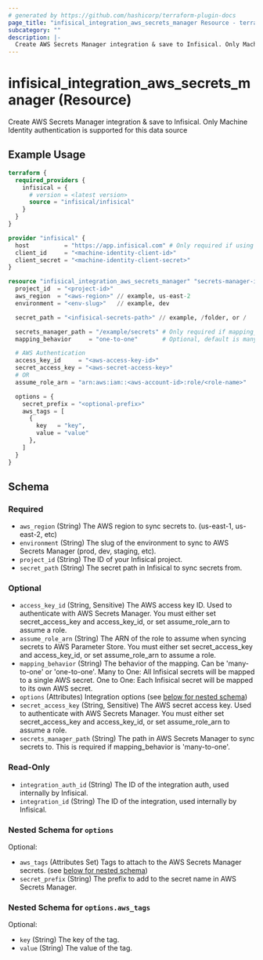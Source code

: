 ```yaml
---
# generated by https://github.com/hashicorp/terraform-plugin-docs
page_title: "infisical_integration_aws_secrets_manager Resource - terraform-provider-infisical"
subcategory: ""
description: |-
  Create AWS Secrets Manager integration & save to Infisical. Only Machine Identity authentication is supported for this data source
---
```


# infisical_integration_aws_secrets_manager (Resource)

Create AWS Secrets Manager integration & save to Infisical. Only Machine Identity authentication is supported for this data source

## Example Usage

```terraform
terraform {
  required_providers {
    infisical = {
      # version = <latest version>
      source = "infisical/infisical"
    }
  }
}

provider "infisical" {
  host          = "https://app.infisical.com" # Only required if using self hosted instance of Infisical, default is https://app.infisical.com
  client_id     = "<machine-identity-client-id>"
  client_secret = "<machine-identity-client-secret>"
}

resource "infisical_integration_aws_secrets_manager" "secrets-manager-integration" {
  project_id  = "<project-id>"
  aws_region  = "<aws-region>" // example, us-east-2
  environment = "<env-slug>"   // example, dev

  secret_path = "<infisical-secrets-path>" // example, /folder, or /

  secrets_manager_path = "/example/secrets" # Only required if mapping_behavior is one-to-one
  mapping_behavior     = "one-to-one"       # Optional, default is many-to-one

  # AWS Authentication
  access_key_id     = "<aws-access-key-id>"
  secret_access_key = "<aws-secret-access-key>"
  # OR
  assume_role_arn = "arn:aws:iam::<aws-account-id>:role/<role-name>"

  options = {
    secret_prefix = "<optional-prefix>"
    aws_tags = [
      {
        key   = "key",
        value = "value"
      },
    ]
  }
}
```

<!-- schema generated by tfplugindocs -->
## Schema

### Required

- `aws_region` (String) The AWS region to sync secrets to. (us-east-1, us-east-2, etc)
- `environment` (String) The slug of the environment to sync to AWS Secrets Manager (prod, dev, staging, etc).
- `project_id` (String) The ID of your Infisical project.
- `secret_path` (String) The secret path in Infisical to sync secrets from.

### Optional

- `access_key_id` (String, Sensitive) The AWS access key ID. Used to authenticate with AWS Secrets Manager. You must either set secret_access_key and access_key_id, or set assume_role_arn to assume a role.
- `assume_role_arn` (String) The ARN of the role to assume when syncing secrets to AWS Parameter Store. You must either set secret_access_key and access_key_id, or set assume_role_arn to assume a role.
- `mapping_behavior` (String) The behavior of the mapping. Can be 'many-to-one' or 'one-to-one'. Many to One: All Infisical secrets will be mapped to a single AWS secret. One to One: Each Infisical secret will be mapped to its own AWS secret.
- `options` (Attributes) Integration options (see [below for nested schema](#nestedatt--options))
- `secret_access_key` (String, Sensitive) The AWS secret access key. Used to authenticate with AWS Secrets Manager. You must either set secret_access_key and access_key_id, or set assume_role_arn to assume a role.
- `secrets_manager_path` (String) The path in AWS Secrets Manager to sync secrets to. This is required if mapping_behavior is 'many-to-one'.

### Read-Only

- `integration_auth_id` (String) The ID of the integration auth, used internally by Infisical.
- `integration_id` (String) The ID of the integration, used internally by Infisical.

<a id="nestedatt--options"></a>
### Nested Schema for `options`

Optional:

- `aws_tags` (Attributes Set) Tags to attach to the AWS Secrets Manager secrets. (see [below for nested schema](#nestedatt--options--aws_tags))
- `secret_prefix` (String) The prefix to add to the secret name in AWS Secrets Manager.

<a id="nestedatt--options--aws_tags"></a>
### Nested Schema for `options.aws_tags`

Optional:

- `key` (String) The key of the tag.
- `value` (String) The value of the tag.
